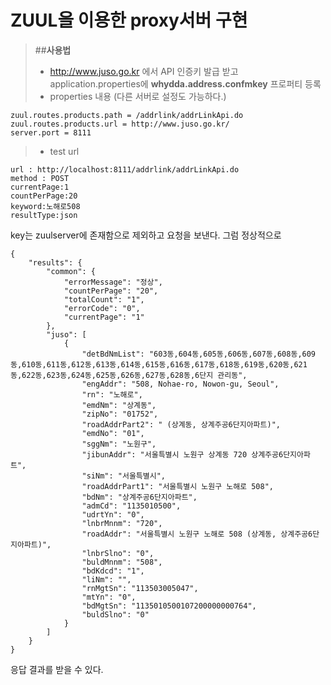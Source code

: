 # ZUUL을 이용한 proxy서버 구현


> ##**사용법**
> - http://www.juso.go.kr 에서 API 인증키 발급 받고 application.properties에 **whydda.address.confmkey** 프로퍼티 등록
> - properties 내용 (다른 서버로 설정도 가능하다.) 

    zuul.routes.products.path = /addrlink/addrLinkApi.do
    zuul.routes.products.url = http://www.juso.go.kr/
    server.port = 8111

> - test url

    url : http://localhost:8111/addrlink/addrLinkApi.do
    method : POST
    currentPage:1
    countPerPage:20
    keyword:노해로508
    resultType:json
    
key는 zuulserver에 존재함으로 제외하고 요청을 보낸다.
그럼 정상적으로 
     
    {
        "results": {
            "common": {
                "errorMessage": "정상",
                "countPerPage": "20",
                "totalCount": "1",
                "errorCode": "0",
                "currentPage": "1"
            },
            "juso": [
                {
                    "detBdNmList": "603동,604동,605동,606동,607동,608동,609동,610동,611동,612동,613동,614동,615동,616동,617동,618동,619동,620동,621동,622동,623동,624동,625동,626동,627동,628동,6단지 관리동",
                    "engAddr": "508, Nohae-ro, Nowon-gu, Seoul",
                    "rn": "노해로",
                    "emdNm": "상계동",
                    "zipNo": "01752",
                    "roadAddrPart2": " (상계동, 상계주공6단지아파트)",
                    "emdNo": "01",
                    "sggNm": "노원구",
                    "jibunAddr": "서울특별시 노원구 상계동 720 상계주공6단지아파트",
                    "siNm": "서울특별시",
                    "roadAddrPart1": "서울특별시 노원구 노해로 508",
                    "bdNm": "상계주공6단지아파트",
                    "admCd": "1135010500",
                    "udrtYn": "0",
                    "lnbrMnnm": "720",
                    "roadAddr": "서울특별시 노원구 노해로 508 (상계동, 상계주공6단지아파트)",
                    "lnbrSlno": "0",
                    "buldMnnm": "508",
                    "bdKdcd": "1",
                    "liNm": "",
                    "rnMgtSn": "113503005047",
                    "mtYn": "0",
                    "bdMgtSn": "1135010500107200000000764",
                    "buldSlno": "0"
                }
            ]
        }
    }
응답 결과를 받을 수 있다.
